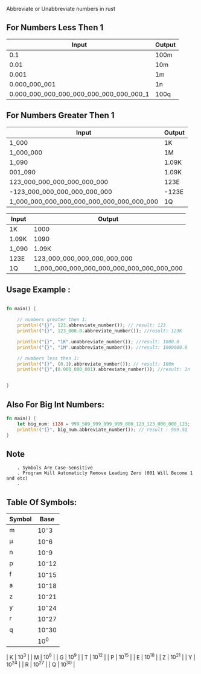 Abbreviate or Unabbreviate numbers in rust

## For Numbers Less Then 1
|     Input                   |    Output    |
|-----------------------------|--------------|
|         0.1           |     100m       |
|         0.01           |     10m       |
|         0.001           |     1m       |
|         0.000_000_001           |     1n       |
|         0.000_000_000_000_000_000_000_000_000_1           |     100q       |


## For Numbers Greater Then 1
|     Input                   |    Output    |
|-----------------------------|--------------|
|         1_000               |     1K       |
|         1_000_000           |     1M       |
|         1_090               |     1.09K    |
|         001_090               |     1.09K    |
| 123_000_000_000_000_000_000 |     123E     |
| -123_000_000_000_000_000_000 |     -123E     |
| 1_000_000_000_000_000_000_000_000_000_000 |     1Q     |




|     Input                   |    Output    |
|-----------------------------|--------------|
|         1K               |     1000       |
|         1.09K           |     1090      |
|         1_090               |     1.09K    |
|      123E     |123_000_000_000_000_000_000|
|      1Q     |1_000_000_000_000_000_000_000_000_000_000|


## Usage Example :

```rust

fn main() {

    // numbers greater then 1:
    println!("{}", 123.abbreviate_number()); // result: 123
    println!("{}", 123_000.0.abbreviate_number()); //result: 123K

    println!("{}", "1K".unabbreviate_number()); //result: 1000.0
    println!("{}", "1M".unabbreviate_number()); //result: 1000000.0

    // numbers less then 1:
    println!("{}", (0.1).abbreviate_number()); // result: 100m
    println!("{}",(0.000_000_001).abbreviate_number()); //result: 1n


}

```

## Also For Big Int Numbers: 
```rust
fn main() {
    let big_num: i128 = 999_509_999_999_999_000_123_123_000_000_123;
    println!("{}", big_num.abbreviate_number()); // result : 999.5Q
}

```
## Note
        . Symbols Are Case-Sensitive 
        . Program Will Automaticly Remove Leading Zero (001 Will Become 1 and etc)
        .
            
    

## Table Of Symbols:

|     Symbol                   |    Base    |
|-----------------------------|--------------|
|         m               |     $`10^-3`$       |
|         μ              |      $`10^-6`$      |
|         n               |     $`10^-9`$    |
|             p          |      $`10^-12`$ |
|      f                 |      $`10^-15`$  |
|     a                 |      $`10^-18`$   |
|     z                 |      $`10^-21`$   |
|     y                 |      $`10^-24`$  |
|     r                 |      $`10^-27`$   |
|      q                |      $`10^-30`$   |
|                     |      $`10^0`$   |

|         K               |     $`10^3`$       |
|         M               |      $`10^6`$      |
|         G               |     $`10^9`$    |
|      T                 |      $`10^12`$ |
|      P                 |      $`10^15`$  |
|      E                 |      $`10^18`$   |
|      Z                 |      $`10^21`$   |
|      Y                 |      $`10^24`$  |
|      R                 |      $`10^27`$   |
|      Q                 |      $`10^30`$   |

